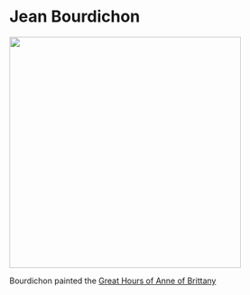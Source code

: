# Jean Bourdichon

<img src=".pix/judas_bourdichon.avif" style="width:410px; height: auto;">

Bourdichon painted the [Great Hours of Anne of Brittany](https://www.facsimiles.com/facsimiles/great-hours-of-anne-of-brittany)
